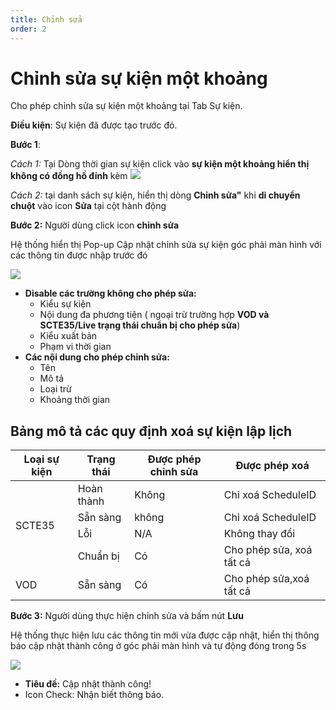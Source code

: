 ```yaml
---
title: Chỉnh sửa
order: 2
---
```


# Chỉnh sửa sự kiện một khoảng
Cho phép chỉnh sửa sự kiện một khoảng tại Tab Sự kiện.

**Điều kiện**: Sự kiện đã được tạo trước đó.

 **Bước 1**:

 *Cách 1:* Tại Dòng thời gian sự kiện click vào **sự kiện một khoảng hiển thị không có đồng hồ đính** kèm ![](../../images/Event_Onetime.png)

 *Cách 2:* tại danh sách sự kiện, hiển thị dòng **Chỉnh sửa"** khi **di chuyển chuột** vào icon **Sửa** tại cột hành động

 **Bước 2:** Người dùng click icon **chỉnh sửa**

 Hệ thống hiển thị Pop-up Cập nhật chỉnh sửa sự kiện góc phải màn hình với các thông tin được nhập trước đó

 ![](../../images/Popup_edit_event_Onetime.png)

* **Disable các trường không cho phép sửa:**
    * Kiểu sự kiện
    * Nội dung đa phương tiện ( ngoại trừ trường hợp **VOD và SCTE35/Live trạng thái chuẩn bị cho phép sửa**)
    * Kiểu xuất bản
    * Phạm vi thời gian
* **Các nội dung cho phép chỉnh sửa:**
   * Tên
   * Mô tả
   * Loại trừ
   * Khoảng thời gian


## Bảng mô tả các quy định xoá sự kiện lập lịch


<table class="tg">
<thead>
  <tr>
    <th class="tg-0pky"><span style="font-weight:bold">Loại sự kiện</span></th>
    <th class="tg-0pky"><span style="font-weight:bold">Trạng thái</span></th>
    <th class="tg-0pky"><span style="font-weight:bold">Được phép chỉnh sửa</span></th>
    <th class="tg-0pky"><span style="font-weight:bold">Được phép xoá</span></th>
  </tr>
</thead>
<tbody>
  <tr>
    <td class="tg-0pky" rowspan="4">SCTE35</td>
    <td class="tg-0pky">Hoàn thành</td>
    <td class="tg-0pky">Không</td>
    <td class="tg-0pky">Chỉ xoá ScheduleID</td>
  </tr>
  <tr>
    <td class="tg-0pky">Sẵn sàng</td>
    <td class="tg-0pky">không</td>
    <td class="tg-0pky">Chỉ xoá ScheduleID</td>
  </tr>
  <tr>
    <td class="tg-0pky">Lỗi</td>
    <td class="tg-0pky">N/A</td>
    <td class="tg-0pky">Không thay đổi</td>
  </tr>
  <tr>
    <td class="tg-0pky">Chuẩn bị</td>
    <td class="tg-0pky">Có</td>
    <td class="tg-0pky">Cho phép sửa, xoá tất cả</td>
  </tr>
  <tr>
    <td class="tg-0pky">VOD</td>
    <td class="tg-0pky">Sẵn sàng</td>
    <td class="tg-0pky">Có</td>
    <td class="tg-0pky">Cho phép sửa,xoá tất cả</td>
  </tr>
</tbody>
</table>

 **Bước 3:** Người dùng thực hiện chỉnh sửa và bấm nút **Lưu**

  Hệ thống thực hiện lưu các thông tin mới vừa được cập nhật, hiển thị thông báo cập nhật thành công ở góc phải màn hình và tự động đóng trong 5s

  ![](../../images/Notice_success_edit_schedule.png)

 * **Tiêu đề:** Cập nhật thành công!
 * Icon Check: Nhận biết thông báo.